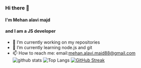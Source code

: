 ### Hi there 👋
#### I'm Mehan alavi majd
#### and I am a JS developer 
- 🔭 I’m currently working on my repositories 
- 🌱 I’m currently learning node.js and git
- 📫 How to reach me: email:mehan.alavi.majd88@gmail.com 
![github stats](https://github-readme-stats.vercel.app/api?username=mehanalavimajd&show_icons=true&include_all_commits=true&theme=dark&cache_seconds=3200) 
![Top Langs](https://github-readme-stats.vercel.app/api/top-langs/?username=mehanalavimajd&theme=dark&layout=compact&hide_title=true)
[![GitHub Streak](https://github-readme-streak-stats.herokuapp.com/?user=mehanalavimajd&theme=dark&background=0D1117)]()

